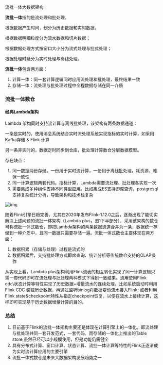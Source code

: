 流批一体大数据架构

**流批一体**指的是流处理和批处理。

根据数据产生时间，划分为历史数据和实时数据，

根据数据明细粒度分为流水数据和切片数据；

根据数据处理方式按窗口大小分为流式处理与批式处理；

根据处理时延分为实时处理与离线处理。

**流批一体**包含两方面：

1. 计算一体：同一套计算逻辑同时应用流处理和批处理，最终结果一致
2. 存储一体：流处理与批处理过程中全程数据存储在同一介质

### 流批一体数仓

#### 经典Lambda架构

Lambda 架构同时支持流计算与离线批处理，该架构有两条数据通道：

一条是实时的，使用消息系统结合实时流处理系统实现指标的实时计算，如采用Kafka存储 & Flink 计算

另一条非实时的，数据定时同步到仓库，批处理计算数仓分层数据模型。

存在缺点：

1. 同一数据两份存储。一份用于实时流计算，一份用于离线批处理，耗资源、难保一致性
2. 同一计算逻辑两套代码。指标计算，Lambda需要流处理、批处理各实现一次
3. 需要集成多种组件支持不同类型应用。比如集成ES支持即席查询，postgresql支持复杂统计分析，导致架构和技术栈复杂



![img](https://tva1.sinaimg.cn/large/008vxvgGly1h8dpb9q0hjj30fd0fk755.jpg)



随着Flink引擎日趋完善，尤其在2020年发布Flink-1.12.0之后，逐渐出现了能切实解决上述问题的流批一体架构（Lambda  plus，图1下半部分），采用该架构的数仓可称流批一体式数仓，即把Lambda架构的两条数据通道合并为一条，数据统一存储到一种介质中，且同一数据只需要存储一遍。流批一体式数仓主要体现在两方面：

1. 数据积累（存储与处理）过程是流式的
2. 数据积累后，支持批处理方式即席查询、统计分析等传统数仓支持的OLAP操作

从实现上看，Lambda plus架构利用Flink流表的相互转化实现了同一计算逻辑只需一套代码即可在流处理与批处理两种模式下得到一致结果。通用使用Flink cdc\状态计算等特性实现了历史数据+增量流水的连续处理。比如系统启动时利用Flink CDC 装载历史数据，再通过监听binlog将数据变动流水接入Flink; 或者利用Flink state&checkpoint特性从指定checkpoint恢复，以便在流水上接续计算，这样即可实现基于历史数据增量计算的目的。



### 总结

1. 目前基于Flink的流批一体架构主要还是体现在计算引擎上的一体化，即流处理与批处理共同一套开发范式，一套代码，而存储的一体化上推出的Table store,虽然已经可以小规模使用，但是功能仍需健全
2. 具有分布式计算、窗口计算、状态计算、流批一体计算等特性的Flink正逐渐成为实时流计算应用的主要引擎
3. 流批一体式数仓是未来大数据架构发展趋势之一
